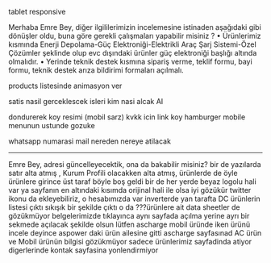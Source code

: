 tablet responsive

Merhaba Emre Bey, diğer ilgililerimizin incelemesine istinaden aşağıdaki gibi dönüşler oldu, buna göre gerekli çalışmaları yapabilir misiniz ? 
•	Ürünlerimiz kısmında Enerji Depolama-Güç Elektroniği-Elektrikli Araç Şarj Sistemi-Özel Çözümler şeklinde olup evc dışındaki ürünler güç elektroniği başlığı altında olmalıdır.
•	Yerinde teknik destek kısmına sipariş verme, teklif formu, bayi formu, teknik destek arıza bildirimi formaları açılmalı.




products listesinde animasyon ver



satis nasil gerceklescek
isleri kim nasi alcak
AI

dondurerek koy resimi (mobil sarz)
kvkk icin link koy
hamburger mobile menunun ustunde gozuke

whatsapp numarasi
mail nereden nereye atilacak



--------------------
Emre Bey, adresi güncelleyecektik, ona da bakabilir misiniz? bir de yazılarda satır alta atmış , Kurum Profili olacakken alta atmış, ürünlerde de öyle
ürünlere girince üst taraf böyle boş geldi
bir de her yerde beyaz logolu hali var ya sayfanın en altındaki kısımda orijinal hali ile olsa iyi gözükür
twitter ikonu da ekleyebiliriz, o hesabımızda var
inverterde yan tarafta DC ürünlerin listesi çıktı sıkışık bir şekilde çıktı o da
???ürünlere ait data sheetler de gözükmüyor
belgelerimizde tıklayınca aynı sayfada açılma yerine ayrı bir sekmede açılacak şekilde olsun lütfen
ascharge mobil üründe iken ürünü incele deyince aspower daki ürün ailesine gitti
ascharge sayfasınad AC ürün ve Mobil ürünün bilgisi gözükmüyor
sadece ürünlerimiz sayfadinda atiyor digerlerinde kontak sayfasina yonlendirmiyor
